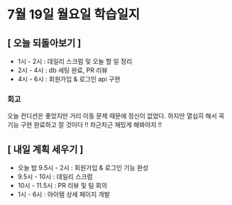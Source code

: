 # 7월 19일 월요일 학습일지

## [ 오늘 되돌아보기 ]

- 1시 - 2시 : 데일리 스크럼 및 오늘 할 일 정리
- 2시 - 4시 : db 세팅 완료, PR 리뷰
- 4시 - 6시 : 회원가입 & 로그인 api 구현

### 회고

오늘 컨디션은 좋았지만 거리 이동 문제 때문에 정신이 없었다. 하지만 열심히 해서 꼭 기능 구현 완료하고 잘 것이다 !!
차근차근 재밌게 해봐야지 !!

## [ 내일 계획 세우기 ]

- 오늘 밤 9.5시 - 2시 : 회원가입 & 로그인 기능 완성
- 9.5시 - 10시 : 데일리 스크럼
- 10시 - 11.5시 : PR 리뷰 및 팀 회의
- 1시 - 6시 : 아이템 상세 페이지 개발
